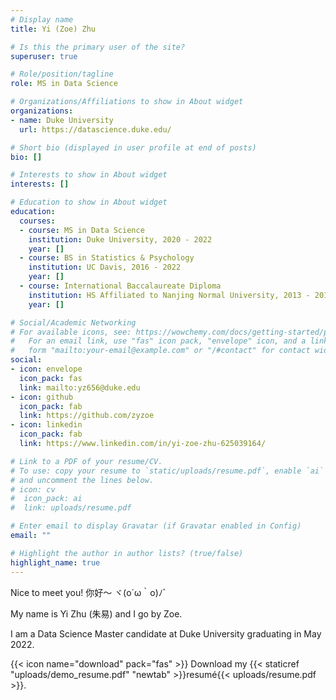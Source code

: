```yaml
---
# Display name
title: Yi (Zoe) Zhu

# Is this the primary user of the site?
superuser: true

# Role/position/tagline
role: MS in Data Science

# Organizations/Affiliations to show in About widget
organizations:
- name: Duke University
  url: https://datascience.duke.edu/

# Short bio (displayed in user profile at end of posts)
bio: []

# Interests to show in About widget
interests: []

# Education to show in About widget
education:
  courses:
  - course: MS in Data Science
    institution: Duke University, 2020 - 2022
    year: []
  - course: BS in Statistics & Psychology
    institution: UC Davis, 2016 - 2022
    year: []
  - course: International Baccalaureate Diploma
    institution: HS Affiliated to Nanjing Normal University, 2013 - 2016
    year: []

# Social/Academic Networking
# For available icons, see: https://wowchemy.com/docs/getting-started/page-builder/#icons
#   For an email link, use "fas" icon pack, "envelope" icon, and a link in the
#   form "mailto:your-email@example.com" or "/#contact" for contact widget.
social:
- icon: envelope
  icon_pack: fas
  link: mailto:yz656@duke.edu
- icon: github
  icon_pack: fab
  link: https://github.com/zyzoe
- icon: linkedin
  icon_pack: fab
  link: https://www.linkedin.com/in/yi-zoe-zhu-625039164/

# Link to a PDF of your resume/CV.
# To use: copy your resume to `static/uploads/resume.pdf`, enable `ai` icons in `params.toml`, 
# and uncomment the lines below.
# icon: cv
#  icon_pack: ai
#  link: uploads/resume.pdf

# Enter email to display Gravatar (if Gravatar enabled in Config)
email: ""

# Highlight the author in author lists? (true/false)
highlight_name: true
---
```


Nice to meet you! 你好～ ヾ(o´ω｀o)ﾉﾞ  

My name is Yi Zhu (朱易) and I go by Zoe.

I am a Data Science Master candidate at Duke University graduating in May 2022. 

{{< icon name="download" pack="fas" >}} Download my {{< staticref "uploads/demo_resume.pdf" "newtab" >}}resumé{{< uploads/resume.pdf >}}.
